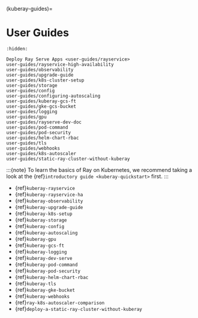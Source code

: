 (kuberay-guides)=

# User Guides

```{toctree}
:hidden:

Deploy Ray Serve Apps <user-guides/rayservice>
user-guides/rayservice-high-availability
user-guides/observability
user-guides/upgrade-guide
user-guides/k8s-cluster-setup
user-guides/storage
user-guides/config
user-guides/configuring-autoscaling
user-guides/kuberay-gcs-ft
user-guides/gke-gcs-bucket
user-guides/logging
user-guides/gpu
user-guides/rayserve-dev-doc
user-guides/pod-command
user-guides/pod-security
user-guides/helm-chart-rbac
user-guides/tls
user-guides/webhooks
user-guides/k8s-autoscaler
user-guides/static-ray-cluster-without-kuberay
```


:::{note}
To learn the basics of Ray on Kubernetes, we recommend taking a look
at the {ref}`introductory guide <kuberay-quickstart>` first.
:::

* {ref}`kuberay-rayservice`
* {ref}`kuberay-rayservice-ha`
* {ref}`kuberay-observability`
* {ref}`kuberay-upgrade-guide`
* {ref}`kuberay-k8s-setup`
* {ref}`kuberay-storage`
* {ref}`kuberay-config`
* {ref}`kuberay-autoscaling`
* {ref}`kuberay-gpu`
* {ref}`kuberay-gcs-ft`
* {ref}`kuberay-logging`
* {ref}`kuberay-dev-serve`
* {ref}`kuberay-pod-command`
* {ref}`kuberay-pod-security`
* {ref}`kuberay-helm-chart-rbac`
* {ref}`kuberay-tls`
* {ref}`kuberay-gke-bucket`
* {ref}`kuberay-webhooks`
* {ref}`ray-k8s-autoscaler-comparison`
* {ref}`deploy-a-static-ray-cluster-without-kuberay`
